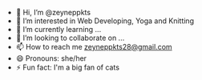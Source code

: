 - 👋 Hi, I’m @zeyneppkts
- 👀 I’m interested in Web Developing, Yoga and Knitting
- 🌱 I’m currently learning ...
- 💞️ I’m looking to collaborate on ...
- 📫 How to reach me zeyneppkts28@gmail.com
- 😄 Pronouns: she/her
- ⚡ Fun fact: I'm a big fan of cats

<!---
zeyneppkts/zeyneppkts is a ✨ special ✨ repository because its `README.md` (this file) appears on your GitHub profile.
You can click the Preview link to take a look at your changes.
--->
